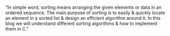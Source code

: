 "In simple word, sorting means arranging the given elements or data in an ordered sequence. The main purpose of sorting is to easily & quickly locate an element in a sorted list & design an efficient algorithm around it. In this blog we will understand different sorting algorithms & how to implement them in C."
